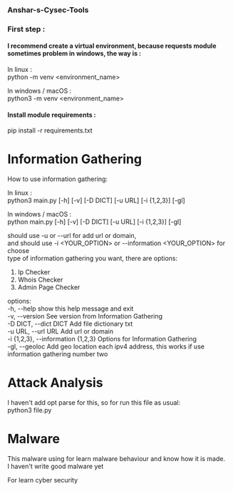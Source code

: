 ### Anshar-s-Cysec-Tools

### First step :
#### I recommend create a virtual environment, because requests module sometimes problem in windows, the way is :  
In linux :  
python -m venv <environment_name>

In windows / macOS :  
python3 -m venv <environment_name>

#### Install module requirements :
pip install -r requirements.txt

# Information Gathering
How to use information gathering:  

In linux :  
python3 main.py [-h] [-v] [-D DICT] [-u URL] [-i {1,2,3}] [-gl]

In windows / macOS :  
python main.py [-h] [-v] [-D DICT] [-u URL] [-i {1,2,3}] [-gl]
  
should use -u <URL> or --url <URL> for add url or domain,  
and should use -i <YOUR_OPTION> or --information <YOUR_OPTION> for choose  
type of information gathering you want, there are options:
1. Ip Checker
2. Whois Checker
3. Admin Page Checker

options:  
  -h, --help            show this help message and exit  
  -v, --version         See version from Information Gathering  
  -D DICT, --dict DICT  Add file dictionary txt  
  -u URL, --url URL     Add url or domain  
  -i {1,2,3}, --information {1,2,3} Options for Information Gathering  
  -gl, --geoloc         Add geo location each ipv4 address, this works if use information gathering number two  

# Attack Analysis
I haven't add opt parse for this, so for run this file as usual:  
python3 file.py  

# Malware
This malware using for learn malware behaviour and know how it is made.  
I haven't write good malware yet  

For learn cyber security
